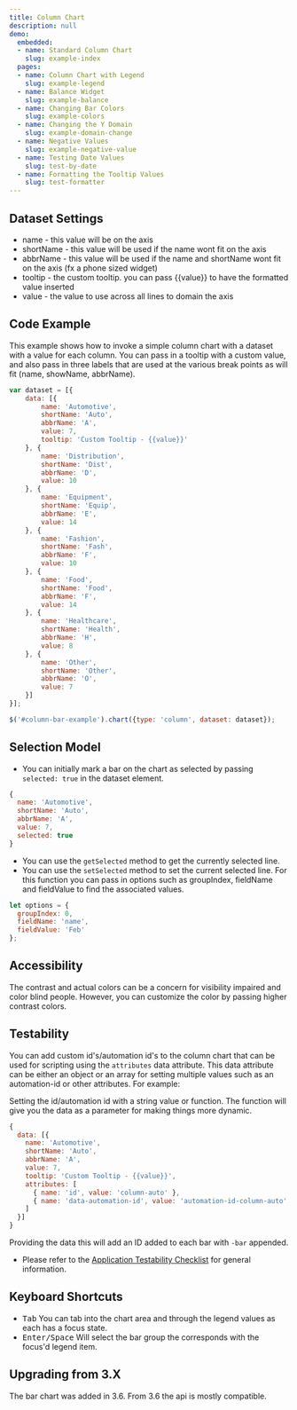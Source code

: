 ```yaml
---
title: Column Chart
description: null
demo:
  embedded:
  - name: Standard Column Chart
    slug: example-index
  pages:
  - name: Column Chart with Legend
    slug: example-legend
  - name: Balance Widget
    slug: example-balance
  - name: Changing Bar Colors
    slug: example-colors
  - name: Changing the Y Domain
    slug: example-domain-change
  - name: Negative Values
    slug: example-negative-value
  - name: Testing Date Values
    slug: test-by-date
  - name: Formatting the Tooltip Values
    slug: test-formatter
---
```


## Dataset Settings

- name - this value will be on the axis
- shortName - this value will be used if the name wont fit on the axis
- abbrName - this value will be used if the name and shortName wont fit on the axis (fx a phone sized widget)
- tooltip - the custom tooltip. you can pass {{value}} to have the formatted value inserted
- value - the value to use across all lines to domain the axis

## Code Example

This example shows how to invoke a simple column chart with a dataset with a value for each column. You can pass in a tooltip with a custom value, and also pass in three labels that are used at the various break points as will fit (name, showName, abbrName).

```javascript
var dataset = [{
    data: [{
        name: 'Automotive',
        shortName: 'Auto',
        abbrName: 'A',
        value: 7,
        tooltip: 'Custom Tooltip - {{value}}'
    }, {
        name: 'Distribution',
        shortName: 'Dist',
        abbrName: 'D',
        value: 10
    }, {
        name: 'Equipment',
        shortName: 'Equip',
        abbrName: 'E',
        value: 14
    }, {
        name: 'Fashion',
        shortName: 'Fash',
        abbrName: 'F',
        value: 10
    }, {
        name: 'Food',
        shortName: 'Food',
        abbrName: 'F',
        value: 14
    }, {
        name: 'Healthcare',
        shortName: 'Health',
        abbrName: 'H',
        value: 8
    }, {
        name: 'Other',
        shortName: 'Other',
        abbrName: 'O',
        value: 7
    }]
}];

$('#column-bar-example').chart({type: 'column', dataset: dataset});
```

## Selection Model

- You can initially mark a bar on the chart as selected by passing `selected: true` in the dataset element.

```javascript
{
  name: 'Automotive',
  shortName: 'Auto',
  abbrName: 'A',
  value: 7,
  selected: true
}
```

- You can use the `getSelected` method to get the currently selected line.
- You can use the `setSelected` method to set the current selected line. For this function you can pass in options such as groupIndex, fieldName and fieldValue to find the associated values.

```javascript
let options = {
  groupIndex: 0,
  fieldName: 'name',
  fieldValue: 'Feb'
};
```

## Accessibility

The contrast and actual colors can be a concern for visibility impaired and color blind people. However, you can customize the color by passing higher contrast colors.

## Testability

You can add custom id's/automation id's to the column chart that can be used for scripting using the `attributes` data attribute. This data attribute can be either an object or an array for setting multiple values such as an automation-id or other attributes. For example:

Setting the id/automation id with a string value or function. The function will give you the data as a parameter for making things more dynamic.

```js
{
  data: [{
    name: 'Automotive',
    shortName: 'Auto',
    abbrName: 'A',
    value: 7,
    tooltip: 'Custom Tooltip - {{value}}',
    attributes: [
      { name: 'id', value: 'column-auto' },
      { name: 'data-automation-id', value: 'automation-id-column-auto' }
    ]
  }]
}
```

Providing the data this will add an ID added to each bar with `-bar` appended.

- Please refer to the [Application Testability Checklist](https://design.infor.com/resources/application-testability-checklist) for general information.

## Keyboard Shortcuts

- <kbd>Tab</kbd> You can tab into the chart area and through the legend values as each has a focus state.
- <kbd>Enter/Space</kbd> Will select the bar group the corresponds with the focus'd legend item.

## Upgrading from 3.X

The bar chart was added in 3.6. From 3.6 the api is mostly compatible.
